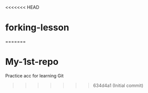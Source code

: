 <<<<<<< HEAD
# forking-lesson
=======
# My-1st-repo
Practice acc for learning Git
>>>>>>> 634d4a1 (Initial commit)
